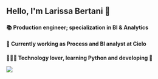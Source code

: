 <h2> Hello, I'm <b>Larissa Bertani</b> 👋
<p>
<h4> 📚 Production engineer; specialization in BI & Analytics
<h4> 🏦 Currently working as Process and BI analyst at Cielo
<h4> 👨🏽‍💻 Technology lover, learning Python and developing 🚀
<p>

<a href="https://www.linkedin.com/in/larissabertani/"><img src="https://img.shields.io/badge/LinkedIn-0077B5?style=for-the-badge&logo=linkedin&logoColor=white" class="media-object  img-responsive img-thumbnail"></a>